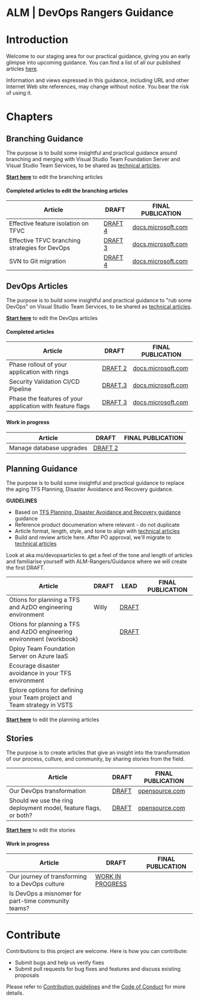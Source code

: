# ALM | DevOps Rangers Guidance 

# Introduction 
Welcome to our staging area for our practical guidance, giving you an early glimpse into upcoming guidance. You can find a list of all our published articles [here](https://aka.ms/vsarpublications). 

Information and views expressed in this guidance, including URL and other Internet Web site references, may change without
notice. You bear the risk of using it.

# Chapters

## Branching Guidance
The purpose is to build some insightful and practical guidance around branching and merging with Visual Studio Team Foundation Server and Visual Studio Team Services, to be shared as [technical articles](https://aka.ms/techarticles).

**[Start here](src/Branching)** to edit the branching articles

#### Completed articles to edit the branching articles

| Article | DRAFT | FINAL PUBLICATION |
|---------|-------|-------------------|
|Effective feature isolation on TFVC|[DRAFT 4](/src/Branching/effective-feature-isolation-on-tfvc.md)|[docs.microsoft.com](https://docs.microsoft.com/en-us/vsts/articles/effective-feature-isolation-on-tfvc)|
|Effective TFVC branching strategies for DevOps|[DRAFT 3](src/Branching/effective-tfvc-branching-strategies-for-devops.xlsx)|[docs.microsoft.com](https://docs.microsoft.com/en-us/vsts/articles/effective-tfvc-branching-strategies-for-devops)|
|SVN to Git migration|[DRAFT 4](https://github.com/ALM-Rangers/Guidance/blob/master/src/Branching/perform-migration-from-svn-to-git.md)|[docs.microsoft.com](https://docs.microsoft.com/en-us/vsts/articles/perform-migration-from-svn-to-git)|

## DevOps Articles
The purpose is to build some insightful and practical guidance to "rub some DevOps" on Visual Studio Team Services, to be shared as [technical articles](https://aka.ms/techarticles).

**[Start here](src/DevOps)** to edit the DevOps articles

#### Completed articles

| Article | DRAFT | FINAL PUBLICATION |
|---------|-------|-------------------|
|Phase rollout of your application with rings|[DRAFT 2](https://github.com/ALM-Rangers/Guidance/blob/master/src/DevOps/phase-rollout-with-rings.md)|[docs.microsoft.com](https://docs.microsoft.com/en-us/vsts/articles/phase-rollout-with-rings)|
|Security Validation CI/CD Pipeline|[DRAFT.3](https://github.com/ALM-Rangers/Guidance/blob/master/src/DevOps/security-validation-cicd-pipeline.md)|[docs.microsoft.com](https://docs.microsoft.com/en-us/vsts/articles/security-validation-cicd-pipeline)|
|Phase the features of your application with feature flags|[DRAFT 3](https://github.com/ALM-Rangers/Guidance/blob/master/src/DevOps/phase-features-with-feature-flags.md)|[docs.microsoft.com](https://docs.microsoft.com/en-us/vsts/articles/phase-features-with-feature-flags)|
  
#### Work in progress

| Article | DRAFT | FINAL PUBLICATION |
|---------|-------|-------------------|
|Manage database upgrades|[DRAFT 2](https://github.com/ALM-Rangers/Guidance/blob/master/src/DevOps/manage-database-upgrades.md)||

## Planning Guidance
The purpose is to build some insightful and practical guidance to replace the aging TFS Planning, Disaster Avoidance and Recovery guidance.

**GUIDELINES**
- Based on [TFS Planning, Disaster Avoidance and Recovery guidance](https://vsardata.blob.core.windows.net/projects/Rangers_vsarPlanninglGuide_Everything.zip) guidance
- Reference product documenation where relevant - do not duplicate
- Article format, length, style, and tone to align with [technical articles](https://aka.ms/devopsarticles)
- Build and review article here. After PO approval, we'll migrate to [technical articles](https://aka.ms/devopsarticles)

Look at aka.ms/devopsarticles to get a feel of the tone and length of articles and familiarise yourself with ALM-Rangers/Guidance where we will create the first DRAFT.

| Article | DRAFT | LEAD | FINAL PUBLICATION |
|---------|-------|------|-------------------|
| Otions for planning a TFS and AzDO engineering environment | Willy |[DRAFT](/src/Planning/understand-options-tfs-vsts-environments.md)| 
| Otions for planning a TFS and AzDO engineering environment (workbook) | | [DRAFT](/src/Planning/understand-options-tfs-vsts-environments-capacity-guide.xlsx) |  |  |
| Dploy Team Foundation Server on Azure IaaS |  |  |  |
| Ecourage disaster avoidance in your TFS environment |  |  |  |
| Eplore options for defining your Team project and Team strategy in VSTS |  |  |  |

**[Start here](src/Planning)** to edit the planning articles

## Stories
The purpose is to create articles that give an insight into the transformation of our process, culture, and community, by sharing stories from the field.

| Article | DRAFT | FINAL PUBLICATION |
|---------|-------|-------------------|
|Our DevOps transformation|[DRAFT](/src/Stories/our-devops-transformation.md)|[opensource.com](https://opensource.com/article/17/11/devops-rangers-transformation)|
|Should we use the ring deployment model, feature flags, or both?|[DRAFT](/src/Stories/rings-or-feature-flags.md)|[opensource.com](https://opensource.com/article/18/2/feature-flags-ring-deployment-model)|

**[Start here](src/Stories)** to edit the stories

#### Work in progress

| Article | DRAFT | FINAL PUBLICATION |
|---------|-------|-------------------|
|Our journey of transforming to a DevOps culture|[WORK IN PROGRESS](/src/Stories/our-journey-of-transforming-to-a-devops-culture.md)||
|Is DevOps a misnomer for part-time community teams?|||

# Contribute
Contributions to this project are welcome. Here is how you can contribute:  

- Submit bugs and help us verify fixes  
- Submit pull requests for bug fixes and features and discuss existing proposals   

Please refer to [Contribution guidelines](.github/CONTRIBUTING.md) and the [Code of Conduct](.github/COC.md) for more details.
